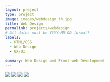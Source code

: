 ```yaml
---
layout: project
type: project
image: images/webdesign_th.jpg
title: Web Design
permalink: projects/webdesign
# All dates must be YYYY-MM-DD format!
labels:
  - HTML/CSS
  - Web Design
  - UX/UI
  
summary: Web Design and Front-web Development
---
```


<img class="ui image" src="{{ site.baseurl }}/images/SPIT_home.jpg">

<img class="ui image" src="{{ site.baseurl }}/images/TN_home.jpg">

<img class="ui image" src="{{ site.baseurl }}/images/Margie_home.jpg">

<img class="ui image" src="{{ site.baseurl }}/images/ideahunter_homepage.jpg">



